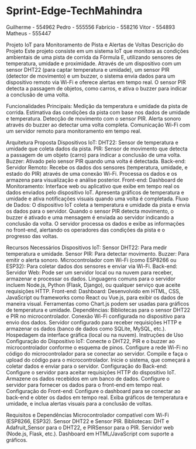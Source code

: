 # Sprint-Edge-TechMahindra

Guilherme - 554962
Pedro - 555556
Fabrício - 558216
Vitor - 554893
Matheus - 555447

Projeto IoT para Monitoramento de Pista e Alertas de Voltas
Descrição do Projeto
Este projeto consiste em um sistema IoT que monitora as condições ambientais de uma pista de corrida da Fórmula E, utilizando sensores de temperatura, umidade e proximidade. Através de um dispositivo com um sensor DHT22 (para captar temperatura e umidade), um sensor PIR (detector de movimento) e um buzzer, o sistema envia dados para um dispositivo remoto via Wi-Fi e oferece alertas em tempo real. O sensor PIR detecta a passagem de objetos, como carros, e ativa o buzzer para indicar a conclusão de uma volta.

Funcionalidades Principais:
Medição da temperatura e umidade da pista de corrida.
Estimativa das condições da pista com base nos dados de umidade e temperatura.
Detecção de movimento com o sensor PIR.
Alerta sonoro através do buzzer ao detectar uma volta completa.
Comunicação Wi-Fi com um servidor remoto para monitoramento em tempo real.

Arquitetura Proposta
Dispositivos IoT:
DHT22: Sensor de temperatura e umidade que coleta dados da pista.
PIR: Sensor de movimento que detecta a passagem de um objeto (carro) para indicar a conclusão de uma volta.
Buzzer: Ativado pelo sensor PIR quando uma volta é detectada.
Back-end:
Servidor Remoto: Recebe os dados dos sensores (temperatura, umidade, e estado do PIR) através de uma conexão Wi-Fi. Processa os dados e os armazena para visualização e análise posterior.
Front-end:
Dashboard de Monitoramento: Interface web ou aplicativo que exibe em tempo real os dados enviados pelo dispositivo IoT. Apresenta gráficos de temperatura e umidade e ativa notificações visuais quando uma volta é completada.
Fluxo de Dados:
O dispositivo IoT coleta a temperatura e umidade da pista e envia os dados para o servidor.
Quando o sensor PIR detecta movimento, o buzzer é ativado e uma mensagem é enviada ao servidor indicando a conclusão da volta.
O servidor processa os dados e exibe as informações no front-end, alertando os operadores das condições da pista e o progresso das voltas.

Recursos Necessários
Dispositivos IoT:
Sensor DHT22: Para medir temperatura e umidade.
Sensor PIR: Para detectar movimento.
Buzzer: Para emitir o alerta sonoro.
Microcontrolador com Wi-Fi (como ESP8266 ou ESP32): Para coletar dados dos sensores e enviar via Wi-Fi.
Back-end:
Servidor Web: Pode ser um servidor local ou na nuvem para receber, armazenar e processar os dados. Linguagens comuns para o servidor incluem Node.js, Python (Flask, Django), ou qualquer serviço que aceite requisições HTTP.
Front-end:
Dashboard: Desenvolvido em HTML, CSS, JavaScript ou frameworks como React ou Vue.js, para exibir os dados de maneira visual. Ferramentas como Chart.js podem ser usadas para gráficos de temperatura e umidade.
Dependências:
Bibliotecas para o sensor DHT22 e PIR no microcontrolador.
Conexão Wi-Fi configurada no dispositivo para envio dos dados.
Servidor configurado para receber requisições HTTP e armazenar os dados (banco de dados como SQLite, MySQL, etc.).
Hospedagem da interface gráfica (local ou na nuvem).
Instruções de Uso
Configuração do Dispositivo IoT:
Conecte o DHT22, PIR e o buzzer ao microcontrolador conforme o esquema de pinos.
Configure a rede Wi-Fi no código do microcontrolador para se conectar ao servidor.
Compile e faça o upload do código para o microcontrolador.
Inicie o sistema, que começará a coletar dados e enviar para o servidor.
Configuração do Back-end:
Configure o servidor para aceitar requisições HTTP do dispositivo IoT.
Armazene os dados recebidos em um banco de dados.
Configure o servidor para fornecer os dados para o front-end em tempo real.
Configuração do Front-end:
Configure o dashboard para se conectar ao back-end e obter os dados em tempo real.
Exiba gráficos de temperatura e umidade, e inclua alertas visuais para a conclusão de voltas.

Requisitos e Dependências
Microcontrolador compatível com Wi-Fi (ESP8266, ESP32).
Sensor DHT22 e Sensor PIR.
Bibliotecas: DHT e Adafruit_Sensor para o DHT22, e PIRSensor para o PIR.
Servidor web (Node.js, Flask, etc.).
Dashboard em HTML/JavaScript com suporte a gráficos.
